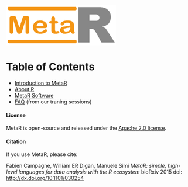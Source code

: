 ![MetaR logo](images/MetaR-logo-4-SMALL-300x111.png)

# Table of Contents 
* [Introduction to MetaR](Introduction.md)
* [About R](AboutR.md)
* [MetaR Software](Software.md)
* [FAQ](FAQ.md) (from our traning sessions)

#### License
MetaR is open-source and released under the [Apache 2.0 license](http://www.apache.org/licenses/LICENSE-2.0).

#### Citation

If you use MetaR, please cite:

Fabien Campagne, William ER Digan, Manuele Simi _MetaR: simple, high-level languages for data analysis with the R ecosystem_ bioRxiv 2015 doi: http://dx.doi.org/10.1101/030254